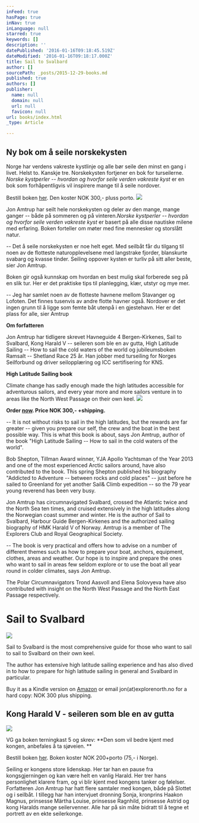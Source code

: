 ```yaml
---
inFeed: true
hasPage: true
inNav: true
inLanguage: null
starred: true
keywords: []
description: ''
datePublished: '2016-01-16T09:18:45.519Z'
dateModified: '2016-01-16T09:18:17.000Z'
title: Sail to Svalbard
author: []
sourcePath: _posts/2015-12-29-books.md
published: true
authors: []
publisher:
  name: null
  domain: null
  url: null
  favicon: null
url: books/index.html
_type: Article

---
```

## **Ny bok om å seile norskekysten**

Norge har verdens vakreste kystlinje og alle bør seile den minst en gang i livet. Helst to. Kanskje tre. Norskekysten fortjener en bok for turseilerne. _Norske kystperler -- hvordan og hvorfor seile verden vakreste kyst_ er en bok som forhåpentligvis vil inspirere mange til å seile  nordover.

Bestill boken [her][0]. Den koster NOK 300,- pluss porto.
![](https://s3-us-west-2.amazonaws.com/the-grid-img/p/24df233f865e7b73b7cbad6b53610a482ece1096.jpg)

Jon Amtrup har seilt hele norskekysten og deler av den mange, mange ganger -- både på sommeren og på vinteren._Norske kystperler -- hvordan og hvorfor seile verden vakreste kyst_ er basert på alle disse nautiske milene med erfaring. Boken forteller om møter med fine mennesker og storslått natur.

-- Det å seile norskekysten er noe helt eget. Med seilbåt får du tilgang til noen av de flotteste naturopplevelsene med langstrake fjorder, blanskurte svabarg og kvasse tinder. Seiling oppover kysten er turliv på sitt aller beste, sier Jon Amtrup.

Boken gir også kunnskap om hvordan en best mulig skal forberede seg på en slik tur. Her er det praktiske tips til planlegging, klær, utstyr og mye mer.

-- Jeg har samlet noen av de flotteste havnene mellom Stavanger og Lofoten. Det finnes tusenvis av andre flotte havner også. Nordover er det ingen grunn til å ligge som femte båt utenpå i en gjestehavn. Her er det plass for alle, sier Amtrup

**Om forfatteren**

Jon Amtrup har tidligere skrevet Havneguide 4 Bergen-Kirkenes, Sail to Svalbard, Kong Harald V -- seileren som ble en av gutta, High Latitude Sailing -- How to sail the cold waters of the world og jubileumsboken Ramsalt -- Shetland Race 25 år. Han jobber med turseiling for Norges Seilforbund og driver seilopplæring og ICC sertifisering for KNS.

**High Latitude Sailing book**

Climate change has sadly enough made the high latitudes accessible for adventurous sailors, and every year more and more sailors venture in to areas like the North West Passage on their own keel.
![](https://the-grid-user-content.s3-us-west-2.amazonaws.com/780fda02-4b97-4eb6-be51-1ab475d7db22.jpg)

**Order [now][1]. Price NOK 300,- +shipping.**

--  It is not without risks to sail in the high latitudes, but the rewards are far greater -- given you prepare our self, the crew and the boat in the best possible way. This is what this book is about, says Jon Amtrup, author of the book "High Latitude Sailing -- How to sail in the cold waters of the world".

Bob Shepton, Tillman Award winner, YJA Apollo Yachtsman of the Year 2013 and one of the most experienced Arctic sailors around, have also contributed to the book. This spring Shepton published his biography "Addicted to Adventure -- between rocks and cold places" -- just before he sailed to Greenland for yet another Sail& Climb expedition  -- so the 79 year young reverend has been very busy.

Jon Amtrup has circumnavigated Svalbard, crossed the Atlantic twice and the North Sea ten times, and cruised extensively in the high latitudes along the Norwegian coast summer and winter. He is the author of Sail to Svalbard, Harbour Guide Bergen-Kirkenes and the authorized sailing biography of HMK Harald V of Norway. Amtrup is a member of The Explorers Club and Royal Geographical Society.

-- The book is very practical and offers how to advise on a number of different themes such as how to prepare your boat, anchors, equipment, clothes, areas and weather. Our hope is to inspire and prepare the ones who want to sail in areas few seldom explore or to use the boat all year round in colder climates, says Jon Amtrup.

The Polar Circumnavigators Trond Aasvoll and Elena Solovyeva have also contributed with insight on the North West Passage and the North East Passage respectively.

# Sail to Svalbard
![](https://the-grid-user-content.s3-us-west-2.amazonaws.com/ebd990b0-c09c-4c96-a6ab-1f4fc7e0be02.jpg)

Sail to Svalbard is the most comprehensive guide
for those who want to sail to sail to Svalbard on their own
keel. 

The author has extensive high latitude sailing experience and has also
dived in to how to prepare for high latitude sailing in general
and Svalbard in particular.

Buy it as a Kindle version on [Amazon][2] or email jon(at)explorenorth.no for a hard copy: NOK 300 plus shipping.

## Kong Harald V - seileren som ble en av gutta
![](https://the-grid-user-content.s3-us-west-2.amazonaws.com/5a7fdb76-ac54-407d-873d-774c681c3051.jpg)

VG ga boken terningkast 5 og skrev: **Den som vil bedre kjent med kongen, anbefales å ta sjøveien. **

Bestill boken [her][3]. Boken koster NOK 200+porto (75,- i Norge).

Seiling er kongens store lidenskap. Her tar han en pause fra kongsgjerningen og kan være helt en vanlig Harald. Her trer hans personlighet klarere fram, og vi blir kjent med kongens tanker og følelser. Forfatteren Jon Amtrup har hatt flere samtaler med kongen, både på Slottet og i seilbåt. I tillegg har han intervjuet dronning Sonja, kronprins Haakon Magnus, prinsesse Märtha Louise, prinsesse Ragnhild, prinsesse Astrid og kong Haralds mange seilervenner. Alle har på sin måte bidratt til å tegne et portrett av en ekte seilerkonge. 

[0]: https://docs.google.com/forms/d/1eaZwVlwaF50dmTgrrgNJjxDiLqm3LFxO8TA8hxvTmWY/prefill
[1]: https://docs.google.com/forms/d/1NcTcWdjzJKZPJr6ZguIeZw3RPcQaClVzsYuioaINpSk/prefill
[2]: https://thegrid.ai/explorenorth/17a5ef6a-8181-42a5-b211-3da21d86706c/
[3]: https://docs.google.com/forms/d/1Tg3cGtcIyx2hB_m2RdhmSplzf0IEd3HMiPTSmgAQVJc/prefill